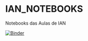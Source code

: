 # IAN_NOTEBOOKS
Notebooks das Aulas de IAN 

[![Binder](https://mybinder.org/badge_logo.svg)](https://mybinder.org/v2/gh/ndlopes-github/IAN_NOTEBOOKS/HEAD)
